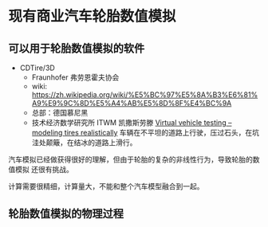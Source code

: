 # 现有商业汽车轮胎数值模拟

## 可以用于轮胎数值模拟的软件

* CDTire/3D
	+ Fraunhofer 弗劳恩霍夫协会
    + wiki: https://zh.wikipedia.org/wiki/%E5%BC%97%E5%8A%B3%E6%81%A9%E9%9C%8D%E5%A4%AB%E5%8D%8F%E4%BC%9A
    + 总部：德国慕尼黑
    + 技术经济数学研究所	ITWM	凯撒斯劳滕
[Virtual vehicle testing – modeling tires realistically](https://phys.org/news/2015-03-virtual-vehicle-realistically.html)
车辆在不平坦的道路上行驶，压过石头，在坑洼处颠簸，在结冰的道路上滑行。

汽车模拟已经做获得很好的理解，但由于轮胎的复杂的非线性行为，导致轮胎的数值模拟
还很有挑战。

计算需要很精细，计算量大，不能和整个汽车模型融合到一起。


## 轮胎数值模拟的物理过程
